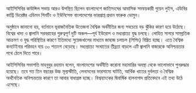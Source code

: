 আইসিসিবির কাউন্সিল সভায় আরও উপস্থিত ছিলেন বাংলাদেশে জাতিসংঘের আবাসিক সমন্বয়কারী গুয়েন লুইস, এডিবির কান্ট্রি ডিরেক্টর এডিমন গিনটিং ও ইউনিসেফ বাংলাদেশের ভারপ্রাপ্ত প্রধান ফারুক ডোমুন।

অনুষ্ঠানে জানানো হয়, বর্তমানে ভূরাজনৈতিক উত্তেজনা বৈশ্বিক অর্থনীতির জন্য সবচেয়ে বড় ঝুঁকির কারণ হয়ে উঠেছে। বিশ্বের খাদ্য ও জ্বালানি সরবরাহের গুরুত্বপূর্ণ দুটি অঞ্চল—পূর্ব ইউরোপ ও মধ্যপ্রাচ্যে যুদ্ধ চলছে। লোহিত সাগরে সাম্প্রতিক আক্রমণ ও যুদ্ধ পরিস্থিতির কারণে ইতিমধ্যে সুয়েজখালের মাধ্যমে জাহাজ চলাচল (শিপিং) বিঘ্নিত হচ্ছে। এতে বৈশ্বিক কনটেইনার পরিবহন ব্যয় ৩০ শতাংশ বেড়েছে। মধ্যপ্রাচ্যে সংঘাতের তীব্রতা বাড়লে এটি জ্বালানি বাজারকে অনিশ্চয়তার পথে ঠেলে দিতে পারে।

আইসিসিবির সভাপতি মাহবুবুর রহমান বলেন, বাংলাদেশের অর্থনীতি করোনা মহামারির অবস্থা থেকে ভালোভাবে পুনরুদ্ধার হয়েছে। তবে গত তিন বছরের উচ্চ মূল্যস্ফীতি, লেনদেনের ভারসাম্যে ঘাটতি, আর্থিক খাতের দুর্বলতা ও বৈশ্বিক অর্থনৈতিক অনিশ্চয়তার কারণে তা আবার বাধাগ্রস্ত হচ্ছে। বিশ্বব্যাংকের দ্বিবার্ষিক হালনাগাদ প্রতিবেদনে এই তথ্য উঠে এসেছে।
